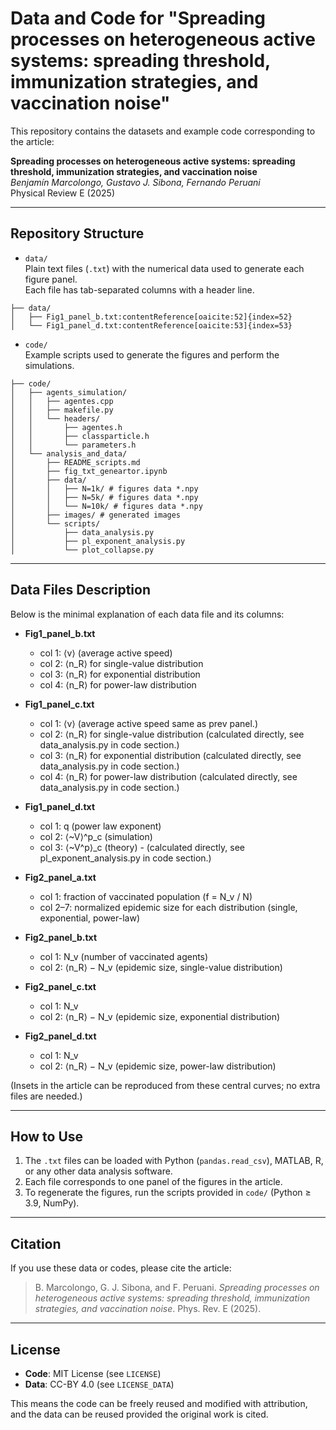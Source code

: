 # Data and Code for "Spreading processes on heterogeneous active systems: spreading threshold, immunization strategies, and vaccination noise"

This repository contains the datasets and example code corresponding to the article:

**Spreading processes on heterogeneous active systems: spreading threshold, immunization strategies, and vaccination noise**  
*Benjamín Marcolongo, Gustavo J. Sibona, Fernando Peruani*  
Physical Review E (2025)

---

## Repository Structure

- `data/`  
  Plain text files (`.txt`) with the numerical data used to generate each figure panel.  
  Each file has tab-separated columns with a header line.
```text
├── data/
│   ├── Fig1_panel_b.txt:contentReference[oaicite:52]{index=52}
│   └── Fig1_panel_d.txt:contentReference[oaicite:53]{index=53}
```
- `code/`  
  Example scripts used to generate the figures and perform the simulations.  
```text
├── code/
│   ├── agents_simulation/
│   │   ├── agentes.cpp
│   │   ├── makefile.py
│   │   └── headers/
│   │       ├── agentes.h
│   │       ├── classparticle.h
│   │       └── parameters.h
│   └── analysis_and_data/
│       ├── README_scripts.md
│       ├── fig_txt_geneartor.ipynb
│       ├── data/
│       │   ├── N=1k/ # figures data *.npy
│       │   ├── N=5k/ # figures data *.npy
│       │   └── N=10k/ # figures data *.npy
│       ├── images/ # generated images
│       └── scripts/
│           ├── data_analysis.py
│           ├── pl_exponent_analysis.py
│           └── plot_collapse.py
```
---

## Data Files Description

Below is the minimal explanation of each data file and its columns:

- **Fig1_panel_b.txt**  
  - col 1: ⟨v⟩ (average active speed)   
  - col 2: ⟨n_R⟩ for single-value distribution  
  - col 3: ⟨n_R⟩ for exponential distribution  
  - col 4: ⟨n_R⟩ for power-law distribution  

- **Fig1_panel_c.txt**  
  - col 1: ⟨v⟩ (average active speed same as prev panel.)    
  - col 2: ⟨n_R⟩ for single-value distribution   (calculated directly, see data_analysis.py in code section.) 
  - col 3: ⟨n_R⟩ for exponential distribution   (calculated directly, see data_analysis.py in code section.) 
  - col 4: ⟨n_R⟩ for power-law distribution  (calculated directly, see data_analysis.py in code section.) 

- **Fig1_panel_d.txt**  
  - col 1: q (power law exponent)
  - col 2: ⟨~V⟩^p_c (simulation)  
  - col 3: ⟨~V^p⟩_c (theory) - (calculated directly, see pl_exponent_analysis.py in code section.)  

- **Fig2_panel_a.txt**  
  - col 1: fraction of vaccinated population (f = N_v / N)  
  - col 2–7: normalized epidemic size for each distribution (single, exponential, power-law)  

- **Fig2_panel_b.txt**  
  - col 1: N_v (number of vaccinated agents)  
  - col 2: ⟨n_R⟩ − N_v (epidemic size, single-value distribution)  

- **Fig2_panel_c.txt**  
  - col 1: N_v  
  - col 2: ⟨n_R⟩ − N_v (epidemic size, exponential distribution)  

- **Fig2_panel_d.txt**  
  - col 1: N_v  
  - col 2: ⟨n_R⟩ − N_v (epidemic size, power-law distribution)  

(Insets in the article can be reproduced from these central curves; no extra files are needed.)

---

## How to Use

1. The `.txt` files can be loaded with Python (`pandas.read_csv`), MATLAB, R, or any other data analysis software.  
2. Each file corresponds to one panel of the figures in the article.  
3. To regenerate the figures, run the scripts provided in `code/` (Python ≥ 3.9, NumPy).  

---

## Citation

If you use these data or codes, please cite the article:

> B. Marcolongo, G. J. Sibona, and F. Peruani. *Spreading processes on heterogeneous active systems: spreading threshold, immunization strategies, and vaccination noise*. Phys. Rev. E (2025).

---

## License

- **Code**: MIT License (see `LICENSE`)  
- **Data**: CC-BY 4.0 (see `LICENSE_DATA`)  

This means the code can be freely reused and modified with attribution, and the data can be reused provided the original work is cited.
